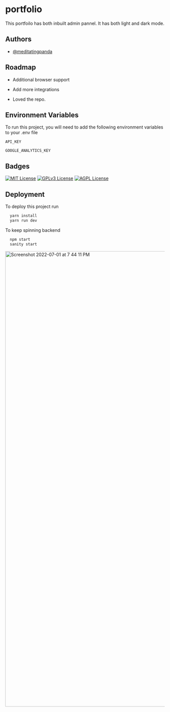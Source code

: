 # portfolio
This portfoilo has both inbuilt admin pannel.
It has both light and dark mode.


## Authors

- [@meditatingpanda](https://github.com/Meditatingpanda)


## Roadmap

- Additional browser support

- Add more integrations
- Loved the repo.


## Environment Variables

To run this project, you will need to add the following environment variables to your .env file

`API_KEY`

`GOOGLE_ANALYTICS_KEY`




## Badges



[![MIT License](https://img.shields.io/badge/License-MIT-green.svg)](https://choosealicense.com/licenses/mit/)
[![GPLv3 License](https://img.shields.io/badge/License-GPL%20v3-yellow.svg)](https://opensource.org/licenses/)
[![AGPL License](https://img.shields.io/badge/license-AGPL-blue.svg)](http://www.gnu.org/licenses/agpl-3.0)



## Deployment

To deploy this project run

```bash
  yarn install
  yarn run dev
```
To keep spinning backend

```bash
  npm start
  sanity start
```



<img width="1440" alt="Screenshot 2022-07-01 at 7 44 11 PM" src="https://user-images.githubusercontent.com/83230804/176911503-68b7d7ec-68b6-446f-8530-311926b79786.png">

